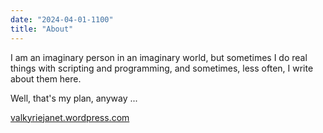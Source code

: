```yaml
---
date: "2024-04-01-1100"
title: "About"
---
```


I am an imaginary person in an imaginary world, but sometimes I do real things with scripting and programming, and sometimes, less often, I write about them here.

Well, that's my plan, anyway ...

[valkyriejanet.wordpress.com](valkyriejanet.wordpress.com)
